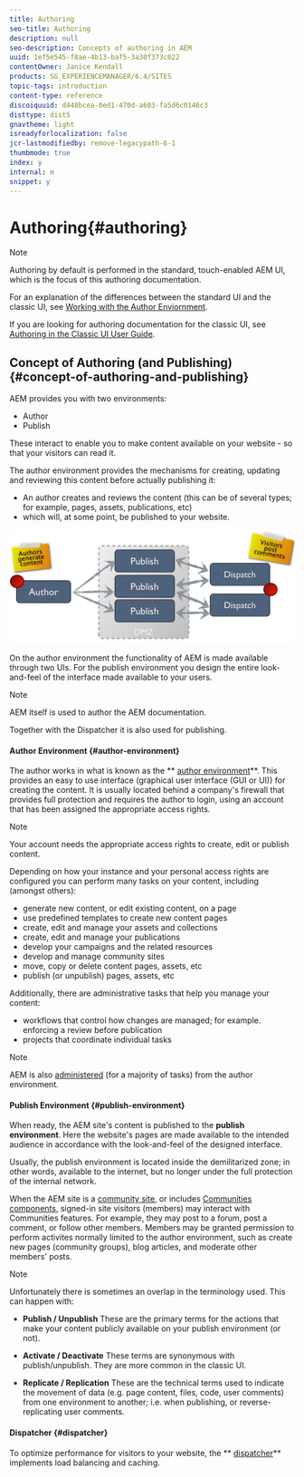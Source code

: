 ```yaml
---
title: Authoring
seo-title: Authoring
description: null
seo-description: Concepts of authoring in AEM
uuid: 1ef5e545-f8ae-4b13-baf5-3a30f373c022
contentOwner: Janice Kendall
products: SG_EXPERIENCEMANAGER/6.4/SITES
topic-tags: introduction
content-type: reference
discoiquuid: d448bcea-0ed1-470d-a603-fa5d6c0146c3
disttype: dist5
gnavtheme: light
isreadyforlocalization: false
jcr-lastmodifiedby: remove-legacypath-6-1
thumbmode: true
index: y
internal: n
snippet: y
---
```


# Authoring{#authoring}

>[!NOTE]
>
>Authoring by default is performed in the standard, touch-enabled AEM UI, which is the focus of this authoring documentation.
>
>For an explanation of the differences between the standard UI and the classic UI, see [Working with the Author Enviornment](../../../sites/authoring/using/author-environment.md).
>
>If you are looking for authoring documentation for the classic UI, see [Authoring in the Classic UI User Guide](/sites/classic-ui-authoring/user-guide).

## Concept of Authoring (and Publishing) {#concept-of-authoring-and-publishing}

AEM provides you with two environments:

* Author
* Publish

These interact to enable you to make content available on your website - so that your visitors can read it.

The author environment provides the mechanisms for creating, updating and reviewing this content before actually publishing it:

* An author creates and reviews the content (this can be of several types; for example, pages, assets, publications, etc)  
* which will, at some point, be published to your website.

![](assets/chlimage_1-289.png)

On the author environment the functionality of AEM is made available through two UIs. For the publish environment you design the entire look-and-feel of the interface made available to your users.

>[!NOTE]
>
>AEM itself is used to author the AEM documentation. 
>
>Together with the Dispatcher it is also used for publishing.

#### Author Environment {#author-environment}

The author works in what is known as the ** [author environment](../../../sites/authoring/using/author-environment.md)**. This provides an easy to use interface (graphical user interface (GUI or UI)) for creating the content. It is usually located behind a company's firewall that provides full protection and requires the author to login, using an account that has been assigned the appropriate access rights.

>[!NOTE]
>
>Your account needs the appropriate access rights to create, edit or publish content.

Depending on how your instance and your personal access rights are configured you can perform many tasks on your content, including (amongst others):

* generate new content, or edit existing content, on a page
* use predefined templates to create new content pages  
* create, edit and manage your assets and collections
* create, edit and manage your publications  
* develop your campaigns and the related resources
* develop and manage community sites  
* move, copy or delete content pages, assets, etc  
* publish (or unpublish) pages, assets, etc

Additionally, there are administrative tasks that help you manage your content:

* workflows that control how changes are managed; for example. enforcing a review before publication
* projects that coordinate individual tasks

>[!NOTE]
>
>AEM is also [administered](/sites/administering/user-guide) (for a majority of tasks) from the author environment.

#### Publish Environment {#publish-environment}

When ready, the AEM site's content is published to the **publish environment**. Here the website's pages are made available to the intended audience in accordance with the look-and-feel of the designed interface.

Usually, the publish environment is located inside the demilitarized zone; in other words, available to the internet, but no longer under the full protection of the internal network.

When the AEM site is a [community site](../../../communities/using/overview.md), or includes [Communities components](../../../communities/using/author-communities.md), signed-in site visitors (members) may interact with Communities features. For example, they may post to a forum, post a comment, or follow other members. Members may be granted permission to perform activites normally limited to the author environment, such as create new pages (community groups), blog articles, and moderate other members' posts.

<!--
Comment Type: remark
Last Modified By: unknown unknown (ims-author-D9FB647253FD17BE0A4C98A6@AdobeID)
Last Modified Date: 2017-12-04T03:44:39.849-0500
<p>In case I went too far with my edits, below is the original paragraph that I replaced - Note that the change in referencing Communities features should remain. - jkendall</p>
<p> </p>
<p>"When ready, the content is published to the <strong>publish environment</strong>. Here your pages are made available to your intended audience, according to the entire look-and-feel of the interface that you have designed. For a normal internet site, the publish environment is located inside the demilitarized zone; in other words, available to the internet, but no longer under the full protection of your internal network. On the published website visitors can also post comments on the individual pages or interact with the <a href="/sites/authoring/using/author/communities/forum">forums</a>."</p>
-->

<!--
Comment Type: remark
Last Modified By: Alison Heimoz (aheimoz)
Last Modified Date: 2017-12-04T03:44:39.885-0500
<p>following note also on /content/docs/en/cq/6-0/author/page-authoring/publishing-pages.html<br /> </p>
<p>update one....update both</p>
-->

>[!NOTE]
>
>Unfortunately there is sometimes an overlap in the terminology used. This can happen with:
>
>* **Publish / Unpublish** 
>  These are the primary terms for the actions that make your content publicly available on your publish environment (or not).  
>
>* **Activate / Deactivate** 
>  These terms are synonymous with publish/unpublish. They are more common in the classic UI.  
>
>* **Replicate / Replication** 
>  These are the technical terms used to indicate the movement of data (e.g. page content, files, code, user comments) from one environment to another; i.e. when publishing, or reverse-replicating user comments.
>

#### Dispatcher {#dispatcher}

To optimize performance for visitors to your website, the ** [dispatcher](/content/help/en/experience-manager/dispatcher/user-guide)** implements load balancing and caching.
